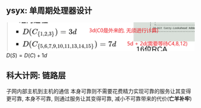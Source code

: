## ysyx: 单周期处理器设计
![image.png](https://raw.githubusercontent.com/alwaysmissin/picgo/main/20231102132932.png)
$D(S)=D(C)+1d$


## 科大计网: 链路层
子网内部主机到主机的通信
本身可靠则不需要花费精力实现可靠的服务让其变得更可靠, 本身不可靠, 则通过服务让其变得可靠, 减小不可靠带来的代价(**亡羊补牢**)